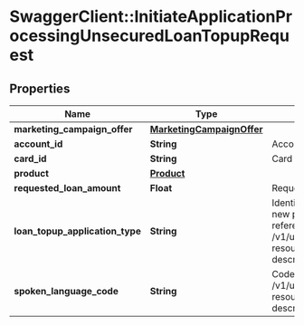 # SwaggerClient::InitiateApplicationProcessingUnsecuredLoanTopupRequest

## Properties
Name | Type | Description | Notes
------------ | ------------- | ------------- | -------------
**marketing_campaign_offer** | [**MarketingCampaignOffer**](MarketingCampaignOffer.md) |  | [optional] 
**account_id** | **String** | Account number of customer in encrypted form. | [optional] 
**card_id** | **String** | Card number of customer in encrypted form. | [optional] 
**product** | [**Product**](Product.md) |  | [optional] 
**requested_loan_amount** | **Float** | Requested loan amount | [optional] 
**loan_topup_application_type** | **String** | Identifies if application is for cross-sell application for new personal loan (PIL) or loan top-up. This is a reference data data field. Please use /v1/utilities/referenceData/{loanTopupApplicationType} resource to get valid value of this field with description. | 
**spoken_language_code** | **String** | Code for spoken language of applicant. Please use /v1/utilities/referenceData/{spokenLanguageCode} resource to get valid value of this field with description. | 

